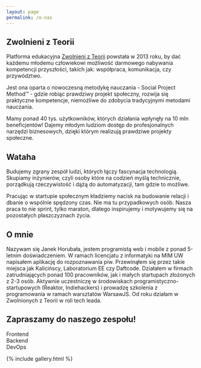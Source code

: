 ```yaml
---
layout: page
permalink: /o-nas
---
```


## Zwolnieni z Teorii
Platforma edukacyjna <a target="_blank" href="https://zwolnienizteorii.pl/">Zwolnieni z Teorii</a> powstała w 2013 roku, by dać każdemu młodemu człowiekowi możliwość darmowego nabywania kompetencji przyszłości, takich jak: współpraca, komunikacja, czy przywództwo.

Jest ona oparta o nowoczesną metodykę nauczania - Social Project Method™ - gdzie robiąc prawdziwy projekt społeczny, rozwija się praktyczne kompetencje, niemożliwe do zdobycia tradycyjnymi metodami nauczania.

Mamy ponad 40 tys. użytkowników, których działania wpłynęły na 10 mln beneficjentów! Dajemy młodym ludziom dostęp do profesjonalnych narzędzi biznesowych, dzięki którym realizują prawdziwe projekty społeczne.

<div class="sws">
  <div data-index="0" class="sw" style="background-image: url('{{ site.baseurl }}/images/wth/min_w0.jpg')"></div>
  <div data-index="1" class="sw" style="background-image: url('{{ site.baseurl }}/images/wth/min_w1.jpg')"></div>
  <div data-index="2" class="sw" style="background-image: url('{{ site.baseurl }}/images/wth/min_w2.jpg')"></div>
  <div data-index="3" class="sw" style="background-image: url('{{ site.baseurl }}/images/wth/min_w3.jpg')"></div>
</div>

## Wataha
Budujemy zgrany zespół ludzi, których łączy fascynacja technologią. Skupiamy inżynierów, czyli osoby które na codzień myślą technicznie, porządkują rzeczywistość i dążą do automatyzacji, tam gdzie to możliwe.

Pracując w startupie społecznym kładziemy nacisk na budowanie relacji i dbanie o wspólnie spędzony czas. Nie ma tu przypadkowych osób. Nasza praca to nie sprint, tylko maraton, dlatego inspirujemy i motywujemy się na pozostałych płaszczyznach życia.

## O mnie
Nazywam się Janek Horubała, jestem programistą web i mobile z ponad 5-letnim doświadczeniem. W ramach licencjatu z informatyki na MIM UW napisałem aplikację do rozpoznawania piw. Przewinąłem się przez takie miejsca jak Kalicińscy, Laboratorium EE czy Daftcode. Działałem w firmach zatrudniających ponad 100 pracowników, jak i małych startupach złożonych z 2-3 osób. Aktywnie uczestniczę w środowiskach programistyczno-startupowych (Reaktor, Indiehackers) i prowadzę szkolenia z programowania w ramach warsztatów WarsawJS. Od roku działam w Zwolnionych z Teorii w roli tech leada.


## Zapraszamy do naszego zespołu!
<div class="me">
  <div class="">
    <div style="background-image: url('/images/me/frontend.jpg')" class="img"></div>
    Frontend
  </div>
  <div class="">
    <div style="background-image: url('/images/me/backend.jpg')" class="img"></div>
    Backend
  </div>
  <div class="">
    <div style="background-image: url('/images/me/devops.jpg')" class="img"></div>
    DevOps
  </div>
</div>

{% include gallery.html %}

<script>
var pswpElement = document.querySelectorAll('.pswp')[0];
var items = [
  {
    src: '{{ site.baseurl }}/images/wth/w0.jpg',
    w: 1080,
    h: 825,
  },
  {
    src: '{{ site.baseurl }}/images/wth/w1.jpg',
    w: 1200,
    h: 800,
  },
  {
    src: '{{ site.baseurl }}/images/wth/w2.jpg',
    w: 1200,
    h: 800,
  },
  {
    src: '{{ site.baseurl }}/images/wth/w3.jpg',
    w: 900,
    h: 1200,
  },
  {
    src: '{{ site.baseurl }}/images/wth/w4.jpg',
    w: 611,
    h: 344,
  },
  {
    src: '{{ site.baseurl }}/images/wth/w5.jpg',
    w: 1200,
    h: 800,
  },
  {
    src: '{{ site.baseurl }}/images/wth/w6.jpg',
    w: 1200,
    h: 800,
  },
  {
    src: '{{ site.baseurl }}/images/wth/w7.jpg',
    w: 1200,
    h: 800,
  },
  {
    src: '{{ site.baseurl }}/images/wth/w8.jpg',
    w: 1200,
    h: 800,
  },
  {
    src: '{{ site.baseurl }}/images/wth/w9.jpg',
    w: 800,
    h: 1200,
  },
];

// Initializes and opens PhotoSwipe
document.addEventListener('click', function (event) {
  if (!event.target.matches('.sw')) return;
  event.preventDefault();
  var index = parseInt(event.target.dataset.index || 0, 10);
  console.log(index);
  var gallery = new PhotoSwipe(pswpElement, PhotoSwipeUI_Default, items, { index: index });
  gallery.init();

}, false);

</script>
